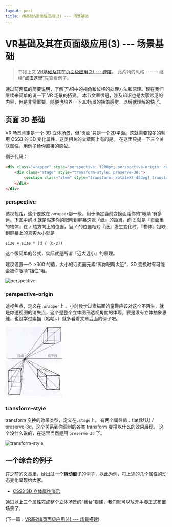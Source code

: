 ```yaml
---
layout: post
title: VR基础&页面级应用(3) --- 场景基础
---
```


# VR基础及其在页面级应用(3) --- 场景基础

> 书接上文 [VR基础及其在页面级应用(2) --- 速度](/2016/12/07/vr_acceleration.html)。
此系列的风格 ------ 继续[“点击这里”](#anchor1)先查看例子。

通过前两篇的简要说明，了解了VR中的视角和位移的处理方法和原理。现在我们继续来简单的说一下 VR 场景的搭建。
本节文章很短，涉及知识也是大家常见的内容，但是非常重要，随便也培养一下3D场景的抽象感觉，以后就理解的快了。

##  页面 3D 基础

VR 场景肯定是一个 3D 立体场景，但“页面”只是一个2D平面。这就需要较多的利用 CSS3 的 3D 变化属性，这类相关的文章网上有的是。
在这里只提一下三个关联属性，用例子给你直接的感受。

例子代码：

~~~html
<div class="wrapper" style="perspective: 1200px; perspective-origin: center center;">
    <div class="stage" style="transform-style: preserve-3d;">
        <section class="item" style="transform: rotateX(-45deg) translateZ(120px);"></section>
    </div>
</div>
~~~

### perspective

透视视距，这个要放在`.wrapper`那一级。用于确定当前变换面距你的“眼睛”有多远。下图中的 d 就是假定你的眼睛到屏幕这张『纸』的距离，而 Z 就是『页面里的物体』在 z 轴方向上的位置，当 Z 的位置相对『纸』发生变化时，『物体』投映到屏幕上的真实大小就是
~~~
size = size * (d / (d-z))
~~~
这个很简单的公式，实际就是所谓『近大远小』的原理。

建议设置一个 >600 的值，太小的话页面元素“离你眼睛太近”，3D 变换时有可能会被你眼睛“挡住”哦。

![perspective](http://w3cplus-cdn2.u.qiniudn.com/sites/default/files/styles/print_image/public/blogs/2013/1311/transform-21.jpg)

### perspective-origin

透视焦点，定义在`.wrapper`上 。小时候学过素描画的童鞋应该对这个不陌生，就是你透视图的消失点，这个是整个立体图形透视角度的体现。要是没有立体抽象思维，也没学过素描（哈哈~）就多看看文章后面的例子吧。

![perspective-origin](/img/vr/perspective-origin.jpg)

### transform-style

transform 变换的效果类型，定义在`.stage`上。
有两个属性值：flat(默认) / preserve-3d，这个关系到你调制的各类 transform 变换以什么的效果展现。
这个没什么说的，在这里当然是用 `preserve-3d` 了。

![transform-style](http://w3cplus-cdn2.u.qiniudn.com/sites/default/files/styles/print_image/public/blogs/2013/1311/transform-19.jpg)

## 一个综合的例子

在之前的文章里，给出过一个**转动骰子**的例子，以此为例，将上述的几个属性的动态变化呈现给大家。

* [CSS3 3D 立体属性演示](/page/vr/css3-3d-property.html)

通过以上三个属性完成整个立体场景的“舞台”搭建，我们就可以放开手脚正式布置场景了。

(下一篇：[VR基础&页面级应用(4) --- 场景搭建](/2016/12/21/vr_scene_2.html))
